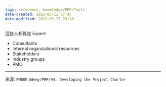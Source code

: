 ```yaml
---
tags: reference, knowledge/PMP/Tools 
date-created: 2022-03-12 07:45
date-modified: 2022-03-27 23:20
---
```


這些人都算是 Expert:
- Consultants
- Internal organizational resources
- Stakeholders
- Industry groups
- PMO

---
來源: `PMBOK`
`Udemy/PMP/94. Developing the Project Charter`